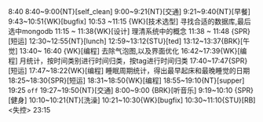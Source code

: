 8:40
8:40~9:00{NT}[self_clean]
9:00~9:21{NT}[交通]
9:21~9:40{NT}[早餐]
9:43~10:51{WK}[bugfix]<WA>
10:53 ~11:15 {WK}[技术选型] <life-time-tracker> 寻找合适的数据库,最后选中mongodb
11:15 ~ 11:38{WK}[设计] <life-time-tracker> 理清系统中的概念
11:38 ~ 11:48 {SPR}[短运]
12:30~12:55{NT}[lunch]
12:59~13:12{STU}[ted]
13:12~13:37{BRK}[午觉]
13:40~ 16:40 {WK}[编程]<WA> 去除气泡图,以及界面优化
16:42~17:39{WK}[编程]<life-time-tracker> 月统计，按时间类别进行时间归类，按tag进行时间归类
17:40~17:47{SPR}[短运]
17:47~18:22{WK}[编程]<life-time-tracker> 睡眠周期统计，得出最早起床和最晚睡觉的日期
18:25~18:30{SPR}[短运]
18:31~18:50{WK}[编程]<life-time-tracker>
18:55~19:10{NT}[supper]
19:25 `off`
19:27~19:50{NT}[交通]
8:00~9:00 {BRK}[听音乐]
9:19~10:10 {SPR}[健身]
10:10~10:21{NT}[洗澡]
10:21~10:30{WK}[bugfix]<life-time-tracker> 
10:30~11:10{STU}[RB] <失控>
23:15

